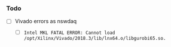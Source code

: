 ### Todo

- [ ] Vivado errors as nswdaq
   - [ ] `Intel MKL FATAL ERROR: Cannot load /opt/Xilinx/Vivado/2018.3/lib/lnx64.o/libgurobi65.so.`
   
